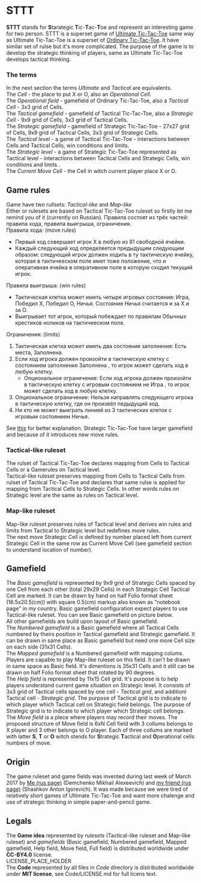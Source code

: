 ﻿# STTT
**STTT** stands for **S**tarategic **T**ic-**T**ac-**T**oe and represent an interesting game for two person.
STTT is a superset game of [Ultimate Tic-Tac-Toe](https://en.wikipedia.org/wiki/Ultimate_tic-tac-toe) same way as Ultimate Tic-Tac-Toe is a superset of [Ordinary Tic-Tac-Toe](https://en.wikipedia.org/wiki/Tic-tac-toe).
It have similar set of rulse but it's more complicated. The purpose of the game is to develop the strategic thinking of players, same as Ultimate Tic-Tac-Toe develops tactical thinking.  
### The terms
In the next section the terms _Ultimate_ and _Tactical_ are equivalents.  
The _Cell_ - the place to put X or O, also an _Operational Cell_.  
The _Operational field_ - gamefield of Ordinary Tic-Tac-Toe, also a _Tactical Cell_ - 3x3 grid of Cells.  
The _Tactical gamefield_ - gamefield of Tactical Tic-Tac-Toe, also a _Strategic Cell_ - 9x9 grid of Cells, 3x3 grid of Tactical Cells.  
The _Strategic gamefield_ - gamefield of Strategic Tic-Tac-Toe - 27x27 grid of Cells, 9x9 grid of Tactical Cells, 3x3 grid of Strategic Cells.  
The _Tactical level_ - a game of Tactical Tic-Tac-Toe - interactions between Cells and Tactical Cells, win conditions and limits.  
The _Strategic level_ - a game of Strategic Tic-Tac-Toe represented as Tactical level - interactions between Tactical Cells and Strategic Cells, win conditions and limits .  
The _Current Move Cell_ - the Cell in witch current player place X or O.

## Game rules
Game have two rullsets: _Tactical-like_ and _Map-like_  
Either or rulesets are based on Tactical Tic-Tac-Toe ruleset so firstly let me remind you of it (currently on Russian).
Правила состоят из трёх частей: правила хода, правила выигрыша, ограничения.  
Правила хода: (move rules)
* Первый ход совершает игрок Х в любую из 81 свободной ячейки.
* Каждый следующий ход определяется предыдущим следующим образом: следующий игрок должен ходить в ту тактическую ячейку, которая в тактичееском поле имет тоже положение, что и оперативная ячейка в оперативном поле в которую сходил текущий игрок.  

Правила выигрыша:  (win rules)
* Тактическая клетка может иметь четыре игровых состояния: Игра, Победил Х, Победил О, Ничья. Состояние Ничья считается и за Х и за О.
* Выигрывает тот игрок, который побеждает по правилам Обычных крестиков ноликов на тактичееском поле.  

Ограничения:  (limits)
1. Тактическая клетка может иметь два состояния заполнения: Есть места, Заполнена.
2. Если ход игрока должен произойти в тактическую клетку с состоянием заполнения Заполнена , то игрок может сделать ход в любую клетку. 
    * Опциональное ограничение: Если ход игрока должен произойти в тактическую клетку с игровым состоянием не Игра , то игрок может сделать ход в любую клетку.
3. Опциональное ограничение: Нельзя направлять следующего игрока в тактическую клетку, где он произвёл педыдущий ход.
4. Ни кто не может выиграть линией из 3 тактических клеток с игровым состоянием Ничья.  

See [this](https://en.wikipedia.org/wiki/Ultimate_tic-tac-toe) for better explanation. Strategic Tic-Tac-Toe have larger gamefield and because of it introduces new move rules.
### Tactical-like ruleset
The rulset of Tactical Tic-Tac-Toe declares mapping from Cells to Tactical Cells or a Gamerules on Tactical level.  
Tactical-like ruleset preserves mapping from Cells to Tactical Cells from rulset of Tactical Tic-Tac-Toe and declares that same rulse is applied for mapping from Tactical Cells to Strategic Cells.
In other words rules on Strategic level are the same as rules on Tactical level.
### Map-like ruleset
Map-like ruleset preserves rules of Tactical level and derives win rules and limits from Tactical to Strategic level but redefines move rules.  
The next move Strategic Cell is defined by number placed left from current Strategic Cell in the same row as Current Move Cell (see gamefield section to understand location of number).

## Gamefield
The _Basic gamefield_ is represented by 9x9 grid of Strategic Cells spaced by one Cell from each other (total 29x29 Cells) in each Strategic Cell Tactical Cell are marked. It can be drawn by hand on half Folio format sheet (16.5x20.5(cm)) with square 0.5(cm) markup also known as "notebook page" in my country.
Basic gamefield configuration expect players to use Tactical-like ruleset.
You can see Basic gamefield on picture below.  
All other gamefields are build upon layout of Basic gamefield.  
The _Numbered gamefield_ is a Basic gamefield where all Tactical Cells numbered by theirs position in Tactical gamefield and Strategic gamefield. It can be drawn in same place as Basic gamefield but need one more Cell size on each side (31x31 Cells).  
The _Mapped gamefield_ is a Numbered gamefield with mapping colums. Players are capable to play Map-like ruleset on this field. It can't be drawn in same space as Basic field. It's dimentions is 35x31 Cells and it still can be drawn on half Folio format sheet that rotated by 90 degrees.  
The _Help field_ is represented by 11x15 Cell grid. It's purpose is to help players understand current game situation on Strategic level. It consists of 3x3 grid of Tactical cells spaced by one cell - _Tactical grid_, and additionl Tactical cell - _Strategic grid_. The purpose of Tactical grid is to indicate to which player which Tactical cell on Strategic field belongs. The purpose of Strategic grid is to indicate to which player which Strategic cell belongs.  
The _Move field_  ia a plece where players may record their moves. The proposed structure of Move field is 6xN Cell field with 3 collums belongs to X player and 3 other belongs to O player. Each of three collums are marked with latter **S**, **T** or **O** witch stends for **S**trategic **T**actical and **O**perational cells numbers of move.  
## Origin
The game ruleset and game fields was invented during last week of March 2017 by [Me (rus page)](https://vk.com/id29240951) (Demchenko Mikhail Alexeevich) and [my friend (rus page)](https://vk.com/bern_mark) (Shashkov Anton Igorevich). It was made because we were tired of relatively short games of Ultimate Tic-Tac-Toe and want more chalenge and use of strategic thinking in simple paper-and-pencil game.  
## Legals
The **Game idea** represented by _rulesets_ (Tactical-like ruleset and Map-like ruleset) and _gamefields_ (Basic gamefield, Numbered gamefield, Mapped gamefield, Help field, Move field, Full field) is distributed worldwide under **CC-BY4.0** license.  
LICENSE_PLACE_HOLDER  
The **Code** represented by all files in _Code_ directory is distributed worldwide under **MIT license**, see Code/LICENSE.md for full licens text.
